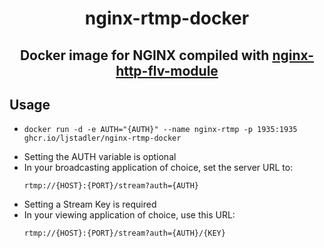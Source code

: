 <div align=center>

# nginx-rtmp-docker

## Docker image for NGINX compiled with [nginx-http-flv-module](https://github.com/winshining/nginx-http-flv-module)

</div>

## Usage

-   ```
    docker run -d -e AUTH="{AUTH}" --name nginx-rtmp -p 1935:1935 ghcr.io/ljstadler/nginx-rtmp-docker
    ```
-   Setting the AUTH variable is optional
-   In your broadcasting application of choice, set the server URL to:
    ```
    rtmp://{HOST}:{PORT}/stream?auth={AUTH}
    ```
-   Setting a Stream Key is required
-   In your viewing application of choice, use this URL:
    ```
    rtmp://{HOST}:{PORT}/stream?auth={AUTH}/{KEY}
    ```
